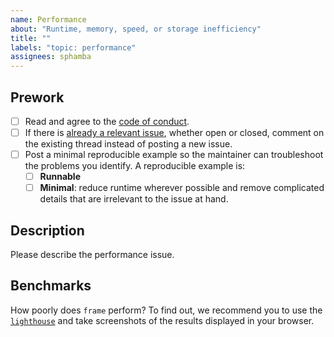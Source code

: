 ```yaml
---
name: Performance
about: "Runtime, memory, speed, or storage inefficiency"
title: ""
labels: "topic: performance"
assignees: sphamba
---
```


## Prework

- [ ] Read and agree to the [code of conduct](https://github.com/CHANGE-EPFL/frame-project/issues/CODE_OF_CONDUCT.md).
- [ ] If there is [already a relevant issue](https://github.com/CHANGE-EPFL/frame-project/issues), whether open or closed, comment on the existing thread instead of posting a new issue.
- [ ] Post a minimal reproducible example so the maintainer can troubleshoot the problems you identify. A reproducible example is:
  - [ ] **Runnable**
  - [ ] **Minimal**: reduce runtime wherever possible and remove complicated details that are irrelevant to the issue at hand.

## Description

Please describe the performance issue.

## Benchmarks

How poorly does `frame` perform? To find out, we recommend you to use the [`lighthouse`](https://developer.chrome.com/docs/lighthouse/overview/) and take screenshots of the results displayed in your browser.
